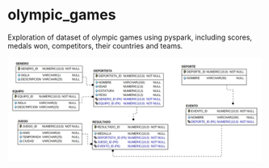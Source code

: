 # olympic_games
Exploration of dataset of olympic games using pyspark, including scores, medals won, competitors, their countries and teams.

![This is an image](https://github.com/Sharmineroz/olympic_games/blob/main/files/modelo_relacional.jpg)

